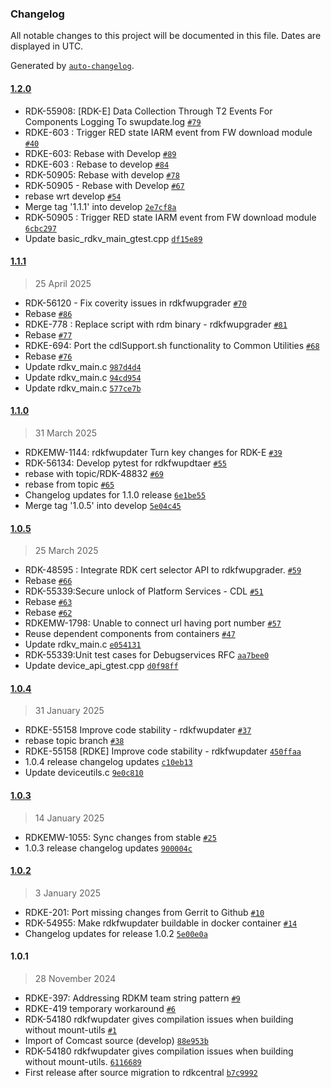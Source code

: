 ### Changelog

All notable changes to this project will be documented in this file. Dates are displayed in UTC.

Generated by [`auto-changelog`](https://github.com/CookPete/auto-changelog).

#### [1.2.0](https://github.com/rdkcentral/rdkfwupdater/compare/1.1.1...1.2.0)

- RDK-55908: [RDK-E] Data Collection Through T2 Events For Components Logging To swupdate.log [`#79`](https://github.com/rdkcentral/rdkfwupdater/pull/79)
- RDKE-603 : Trigger RED state IARM event from FW download module [`#40`](https://github.com/rdkcentral/rdkfwupdater/pull/40)
- RDKE-603: Rebase with Develop [`#89`](https://github.com/rdkcentral/rdkfwupdater/pull/89)
- RDKE-603 : Rebase to develop [`#84`](https://github.com/rdkcentral/rdkfwupdater/pull/84)
- RDK-50905: Rebase with develop [`#78`](https://github.com/rdkcentral/rdkfwupdater/pull/78)
- RDK-50905 - Rebase with Develop [`#67`](https://github.com/rdkcentral/rdkfwupdater/pull/67)
- rebase wrt develop [`#54`](https://github.com/rdkcentral/rdkfwupdater/pull/54)
- Merge tag '1.1.1' into develop [`2e7cf8a`](https://github.com/rdkcentral/rdkfwupdater/commit/2e7cf8ab81efc41fae2c1a91c0278dfbc52b3568)
- RDK-50905 : Trigger RED state IARM event from FW download module [`6cbc297`](https://github.com/rdkcentral/rdkfwupdater/commit/6cbc297163a127655700b9fac7b4b259959d5c05)
- Update basic_rdkv_main_gtest.cpp [`df15e89`](https://github.com/rdkcentral/rdkfwupdater/commit/df15e8997196bc8f1a470b097a8f0a29b34142f1)

#### [1.1.1](https://github.com/rdkcentral/rdkfwupdater/compare/1.1.0...1.1.1)

> 25 April 2025

- RDK-56120 - Fix coverity issues in rdkfwupgrader [`#70`](https://github.com/rdkcentral/rdkfwupdater/pull/70)
- Rebase [`#86`](https://github.com/rdkcentral/rdkfwupdater/pull/86)
- RDKE-778 : Replace script  with rdm binary - rdkfwupgrader [`#81`](https://github.com/rdkcentral/rdkfwupdater/pull/81)
- Rebase [`#77`](https://github.com/rdkcentral/rdkfwupdater/pull/77)
- RDKE-694: Port the cdlSupport.sh functionality to Common Utilities [`#68`](https://github.com/rdkcentral/rdkfwupdater/pull/68)
- Rebase [`#76`](https://github.com/rdkcentral/rdkfwupdater/pull/76)
- Update rdkv_main.c [`987d4d4`](https://github.com/rdkcentral/rdkfwupdater/commit/987d4d421636268da52a92a2be7b3be45b9a1aba)
- Update rdkv_main.c [`94cd954`](https://github.com/rdkcentral/rdkfwupdater/commit/94cd9549998ec883cc9ded5bc6b5ca81b36f78b7)
- Update rdkv_main.c [`577ce7b`](https://github.com/rdkcentral/rdkfwupdater/commit/577ce7b1fac045d717129248a09196986e842d27)

#### [1.1.0](https://github.com/rdkcentral/rdkfwupdater/compare/1.0.5...1.1.0)

> 31 March 2025

- RDKEMW-1144: rdkfwupdater Turn key changes for RDK-E [`#39`](https://github.com/rdkcentral/rdkfwupdater/pull/39)
- RDK-56134: Develop pytest for rdkfwupdtaer [`#55`](https://github.com/rdkcentral/rdkfwupdater/pull/55)
- rebase with topic/RDK-48832 [`#69`](https://github.com/rdkcentral/rdkfwupdater/pull/69)
- rebase from topic [`#65`](https://github.com/rdkcentral/rdkfwupdater/pull/65)
- Changelog updates for 1.1.0 release [`6e1be55`](https://github.com/rdkcentral/rdkfwupdater/commit/6e1be559731f3b67e96a2c050d1d3fa11a7a0b10)
- Merge tag '1.0.5' into develop [`5e04c45`](https://github.com/rdkcentral/rdkfwupdater/commit/5e04c45b4a790fd8bf66362b97de0dd46a6cffe8)

#### [1.0.5](https://github.com/rdkcentral/rdkfwupdater/compare/1.0.4...1.0.5)

> 25 March 2025

- RDK-48595 : Integrate RDK cert selector API to rdkfwupgrader. [`#59`](https://github.com/rdkcentral/rdkfwupdater/pull/59)
- Rebase [`#66`](https://github.com/rdkcentral/rdkfwupdater/pull/66)
- RDK-55339:Secure unlock of Platform Services - CDL [`#51`](https://github.com/rdkcentral/rdkfwupdater/pull/51)
- Rebase [`#63`](https://github.com/rdkcentral/rdkfwupdater/pull/63)
- Rebase  [`#62`](https://github.com/rdkcentral/rdkfwupdater/pull/62)
- RDKEMW-1798: Unable to connect url having port number [`#57`](https://github.com/rdkcentral/rdkfwupdater/pull/57)
- Reuse dependent components from containers [`#47`](https://github.com/rdkcentral/rdkfwupdater/pull/47)
- Update rdkv_main.c [`e054131`](https://github.com/rdkcentral/rdkfwupdater/commit/e054131da23c34785f2e6ddb4c3cafa9a412f8af)
- RDK-55339:Unit test cases for Debugservices RFC [`aa7bee0`](https://github.com/rdkcentral/rdkfwupdater/commit/aa7bee0f1ea973b93cb2bac75ee255299b7f5c4e)
- Update device_api_gtest.cpp [`d0f98ff`](https://github.com/rdkcentral/rdkfwupdater/commit/d0f98ff1a88597760881c9b4c7dae0ad23686a95)

#### [1.0.4](https://github.com/rdkcentral/rdkfwupdater/compare/1.0.3...1.0.4)

> 31 January 2025

- RDKE-55158 Improve code stability - rdkfwupdater [`#37`](https://github.com/rdkcentral/rdkfwupdater/pull/37)
- rebase topic branch [`#38`](https://github.com/rdkcentral/rdkfwupdater/pull/38)
- RDKE-55158 [RDKE] Improve code stability - rdkfwupdater [`450ffaa`](https://github.com/rdkcentral/rdkfwupdater/commit/450ffaa0bda4ac258991f5960fdb5b280afcf8ef)
- 1.0.4 release changelog updates [`c10eb13`](https://github.com/rdkcentral/rdkfwupdater/commit/c10eb1384a99e2ecd4c5056164aa554de2feac3f)
- Update deviceutils.c [`9e0c810`](https://github.com/rdkcentral/rdkfwupdater/commit/9e0c810366757574782860baad79baec228750ba)

#### [1.0.3](https://github.com/rdkcentral/rdkfwupdater/compare/1.0.2...1.0.3)

> 14 January 2025

- RDKEMW-1055: Sync changes from stable [`#25`](https://github.com/rdkcentral/rdkfwupdater/pull/25)
- 1.0.3 release changelog updates [`900004c`](https://github.com/rdkcentral/rdkfwupdater/commit/900004c99c7e67913a62e27f5a07fbf5ef053e74)

#### [1.0.2](https://github.com/rdkcentral/rdkfwupdater/compare/1.0.1...1.0.2)

> 3 January 2025

- RDKE-201: Port missing changes from Gerrit to Github [`#10`](https://github.com/rdkcentral/rdkfwupdater/pull/10)
- RDK-54955: Make rdkfwupdater buildable in docker container [`#14`](https://github.com/rdkcentral/rdkfwupdater/pull/14)
- Changelog updates for release 1.0.2 [`5e00e0a`](https://github.com/rdkcentral/rdkfwupdater/commit/5e00e0a4918ac5f85563c308f634a1041ac1de1c)

#### 1.0.1

> 28 November 2024

- RDKE-397: Addressing RDKM team string pattern [`#9`](https://github.com/rdkcentral/rdkfwupdater/pull/9)
- RDKE-419 temporary workaround [`#6`](https://github.com/rdkcentral/rdkfwupdater/pull/6)
- RDK-54180 rdkfwupdater gives compilation issues when building without mount-utils [`#1`](https://github.com/rdkcentral/rdkfwupdater/pull/1)
- Import of Comcast source (develop) [`88e953b`](https://github.com/rdkcentral/rdkfwupdater/commit/88e953b9f43b2ef3465267439c583c7af1e3f6d1)
- RDK-54180 rdkfwupdater gives compilation issues when building without mount-utils. [`6116689`](https://github.com/rdkcentral/rdkfwupdater/commit/611668991cd454578740848a4ab34729b7454f7e)
- First release after source migration to rdkcentral [`b7c9992`](https://github.com/rdkcentral/rdkfwupdater/commit/b7c9992db16236a9c477c27d3b27c55f791b400c)
